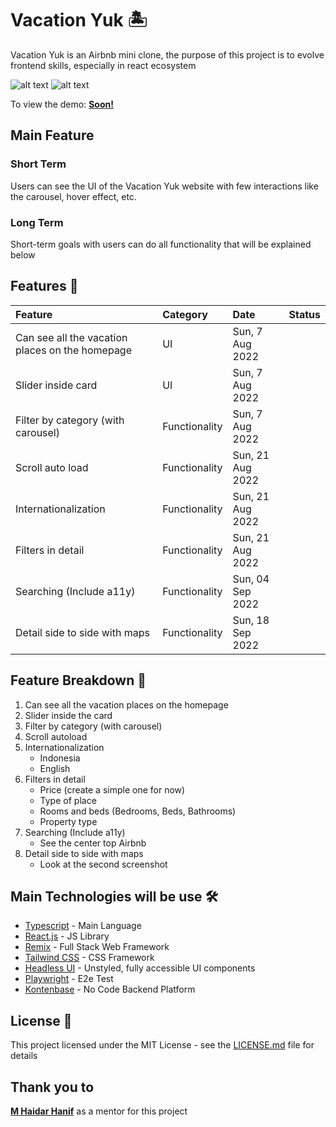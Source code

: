 # Vacation Yuk 🏝️

Vacation Yuk is an Airbnb mini clone, the purpose of this project is to evolve frontend skills, especially in react ecosystem

![alt text](https://github.com/dzakifadh/vacation-yuk/raw/main/homepage.png "homepage.png")
![alt text](https://github.com/dzakifadh/vacation-yuk/raw/main/side-to-maps.png "side-to-maps.png")

To view the demo: **[Soon!](https://www.airbnb.com/)**

## Main Feature

### Short Term

Users can see the UI of the Vacation Yuk website with few interactions like the carousel, hover effect, etc.

### Long Term

Short-term goals with users can do all functionality that will be explained below

## Features :star2:

| Feature                                         | Category      | Date             | Status |
| :---------------------------------------------- | :------------ | :--------------- | :----- |
| Can see all the vacation places on the homepage | UI            | Sun, 7 Aug 2022  |        |
| Slider inside card                              | UI            | Sun, 7 Aug 2022  |        |
| Filter by category (with carousel)              | Functionality | Sun, 7 Aug 2022  |        |
| Scroll auto load                                | Functionality | Sun, 21 Aug 2022 |        |
| Internationalization                            | Functionality | Sun, 21 Aug 2022 |        |
| Filters in detail                               | Functionality | Sun, 21 Aug 2022 |        |
| Searching (Include a11y)                        | Functionality | Sun, 04 Sep 2022 |        |
| Detail side to side with maps                   | Functionality | Sun, 18 Sep 2022 |        |

## Feature Breakdown :stars:

1. Can see all the vacation places on the homepage
2. Slider inside the card
3. Filter by category (with carousel)
4. Scroll autoload
5. Internationalization
   - Indonesia
   - English
6. Filters in detail
   - Price (create a simple one for now)
   - Type of place
   - Rooms and beds (Bedrooms, Beds, Bathrooms)
   - Property type
7. Searching (Include a11y)
   - See the center top Airbnb
8. Detail side to side with maps
   - Look at the second screenshot

## Main Technologies will be use 🛠️

- [Typescript](https://www.typescriptlang.org/) - Main Language
- [React.js](https://reactjs.org/) - JS Library
- [Remix](https://remix.run/) - Full Stack Web Framework
- [Tailwind CSS](https://tailwindcss.com/) - CSS Framework
- [Headless UI](https://headlessui.dev/) - Unstyled, fully accessible UI components
- [Playwright](https://playwright.dev/) - E2e Test
- [Kontenbase](https://kontenbase.com/) - No Code Backend Platform

## License 📄

This project licensed under the MIT License - see the [LICENSE.md](LICENSE.md) file for details

## Thank you to

**[M Haidar Hanif](https://github.com/mhaidarhanif)** as a mentor for this project
